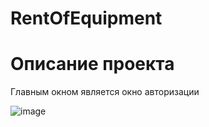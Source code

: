 # RentOfEquipment
<h1>Описание проекта</h1>
Главным окном является окно авторизации 

![image](https://user-images.githubusercontent.com/80753761/155678832-6ff73304-5082-4c24-b139-f5ab9b1de80b.png)

